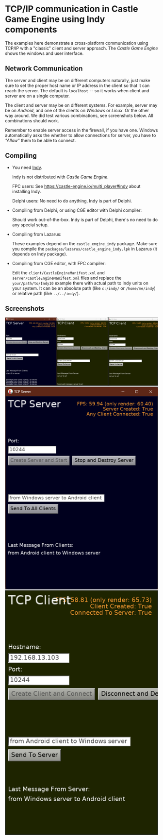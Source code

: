 # TCP/IP communication in Castle Game Engine using Indy components

The examples here demonstrate a cross-platform communication using TCP/IP with a "classic" client and server approach. The _Castle Game Engine_ shows the windows and user interface.

## Network Communication

The server and client may be on different computers naturally, just make sure to set the proper host name or IP address in the client so that it can reach the server. The default is `localhost` -- so it works when client and server are on a single computer.

The client and server may be on different systems. For example, server may be on _Android_, and one of the clients on _Windows_ or _Linux_. Or the other way around. We did test various combinations, see screenshots below. All combinations should work.

Remember to enable server access in the firewall, if you have one. Windows automatically asks the whether to allow connections for server, you have to _"Allow"_ them to be able to connect.

## Compiling

* You need [Indy](https://www.indyproject.org/).

    Indy is not distributed with _Castle Game Engine_.

    FPC users: See https://castle-engine.io/multi_player#indy about installing Indy.

    Delphi users: No need to do anything, Indy is part of Delphi.

* Compiling from Delphi, or using CGE editor with Delphi compiler:

    Should work out-of-the-box. Indy is part of Delphi, there's no need to do any special setup.

* Compiling from Lazarus:

    These examples depend on the `castle_engine_indy` package. Make sure you compile the `packages/lazarus/castle_engine_indy.lpk` in Lazarus (it depends on Indy package).

* Compiling from CGE editor, with FPC compiler:

    Edit the `client/CastleEngineManifest.xml` and `server/CastleEngineManifest.xml` files and replace the `your/path/to/Indy10` example there with actual path to Indy units on your system. It can be an absolute path (like `c:/indy/` or `/home/me/indy`) or relative path (like `../../indy/`).

## Screenshots

![2 Clients and 1 Server](server_and_2_clients.png)
![Server on Windows](server_windows.png)
![Client on Android](client_android.jpg)

